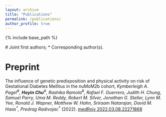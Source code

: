 ```yaml
---
layout: archive
title: "Publications"
permalink: /publications/
author_profile: true
---
```


{% include base_path %}

\# Joint first authors; \* Corresponding author(s).

# Preprint

The influence of genetic predisposition and physical activity on risk of Gestational Diabetes Mellitus in the nuMoM2b cohort, <em>Kymberleigh A. Pagel<sup>#</sup>, **Hoyin Chu**<sup>#</sup>, Rashika Ramola<sup>#</sup>,  Rafael F. Guerrero, Judith H. Chung, Samuel Parry, Uma M. Reddy, Robert M. Silver, Jonathan G. Steller, Lynn M. Yee, Ronald J. Wapner, Matthew W. Hahn, Sriraam Natarajan, David M. Haas<sup>\*</sup>, Predrag Radivojac<sup>\*</sup></em> (2022). [medRxiv 2022.03.08.22271868](https://doi.org/10.1101/2022.03.08.22271868)


<!-- {% if author.googlescholar %}
  You can also find my articles on <u><a href="{{author.googlescholar}}">my Google Scholar profile</a>.</u>
{% endif %}

{% include base_path %}

{% for post in site.publications reversed %}
  {% include archive-single.html %}
{% endfor %} -->
